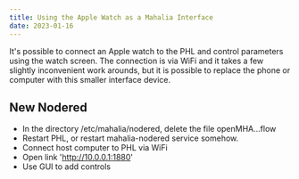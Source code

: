 ```yaml
---
title: Using the Apple Watch as a Mahalia Interface
date: 2023-01-16
---
```


It's possible to connect an Apple watch to the PHL and control parameters using the watch screen. The connection is via WiFi and it takes a few slightly inconvenient work arounds, but it is possible to replace the phone or computer with this smaller interface device.


## New Nodered 

* In the directory /etc/mahalia/nodered, delete the file openMHA...flow
* Restart PHL, or restart mahalia-nodered service somehow.
* Connect host computer to PHL via WiFi
* Open link 'http://10.0.0.1:1880'
* Use GUI to add controls


